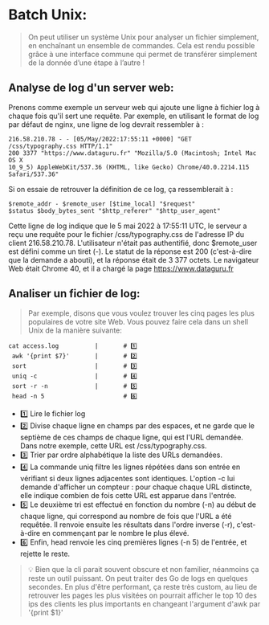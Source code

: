 # Batch Unix:


> On peut utiliser un système Unix pour analyser un fichier simplement, en enchaînant un ensemble de commandes. 
> Cela est rendu possible grâce à une interface commune qui permet de transférer simplement de la donnée
> d’une étape à l’autre !


## Analyse de log d'un server web:


Prenons comme exemple un serveur web qui ajoute une ligne à fichier log à chaque fois qu'il sert une requête. 
Par exemple, en utilisant le format de log par défaut de nginx, une ligne de log devrait ressembler à : 

```
216.58.210.78 - - [05/May/2022:17:55:11 +0000] "GET /css/typography.css HTTP/1.1"
200 3377 "https://www.dataguru.fr" "Mozilla/5.0 (Macintosh; Intel Mac OS X
10_9_5) AppleWebKit/537.36 (KHTML, like Gecko) Chrome/40.0.2214.115
Safari/537.36"
```

Si on essaie de retrouver la définition de ce log, ça ressemblerait à : 

```
$remote_addr - $remote_user [$time_local] "$request"
$status $body_bytes_sent "$http_referer" "$http_user_agent"
```

Cette ligne de log indique que le 5 mai 2022 à 17:55:11 UTC, le serveur a reçu une requête pour le
fichier /css/typography.css de l'adresse IP du client 216.58.210.78. L'utilisateur n'était pas authentifié, donc 
$remote_user est défini comme un tiret (-). Le statut de la réponse est 200 (c'est-à-dire que la demande a abouti), 
et la réponse était de 3 377 octets. Le navigateur Web était Chrome 40, et il a chargé la page https://www.dataguru.fr


Analiser un fichier de log:
---------------------------

> Par exemple, disons que vous voulez trouver les cinq pages les plus populaires de votre site Web. 
> Vous pouvez faire cela dans un shell Unix de la manière suivante:

```shell
cat access.log          |       # 1️⃣
 awk '{print $7}'       |       # 2️⃣
 sort                   |       # 3️⃣
 uniq -c                |       # 4️⃣
 sort -r -n             |       # 5️⃣
 head -n 5                      # 6️⃣
```

+ 1️⃣ Lire le fichier log
+ 2️⃣ Divise chaque ligne en champs par des espaces, et ne garde que le septième de ces champs
de chaque ligne, qui est l'URL demandée. Dans notre exemple, cette URL est /css/typography.css.
+ 3️⃣ Trier par ordre alphabétique la liste des URLs demandées.
+ 4️⃣ La commande uniq filtre les lignes répétées dans son entrée en vérifiant si deux lignes adjacentes sont identiques. 
     L'option -c lui demande d'afficher un compteur : pour chaque chaque URL distincte, 
     elle indique combien de fois cette URL est apparue dans l'entrée.
+ 5️⃣ Le deuxième tri est effectué en fonction du nombre (-n) au début de chaque ligne, qui correspond au nombre de fois 
     que l'URL a été requêtée. Il renvoie ensuite les résultats dans l'ordre inverse (-r), 
     c'est-à-dire en commençant par le nombre le plus élevé.
+ 6️⃣ Enfin, head renvoie les cinq premières lignes (-n 5) de l'entrée, et rejette le reste.

> 💡 Bien que la cli parait souvent obscure et non familier, néanmoins ça reste un outil puissant. 
> On peut traiter des Go de logs en quelques secondes. En plus d'être performant, ça reste très custom, au lieu de retrouver
> les pages les plus visitées on pourrait afficher le top 10 des ips des clients les plus importants en changeant 
> l'argument d'awk par '{print $1}'